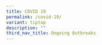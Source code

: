 ```yaml
---
title: COVID 19
permalink: /covid-19/
variant: tiptap
description: ""
third_nav_title: Ongoing Outbreaks
---
```

<p></p>